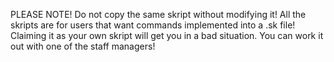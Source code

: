 PLEASE NOTE! Do not copy the same skript without modifying it! All the skripts are for users that want commands implemented into a .sk file! Claiming it as your own skript will get you in a bad situation. You can work it out with one of the staff managers!

